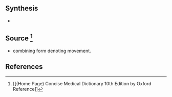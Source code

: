 ## Synthesis
- 
## Source [^1]
- combining form denoting movement.
## References

[^1]: [[(Home Page) Concise Medical Dictionary 10th Edition by Oxford Reference]]